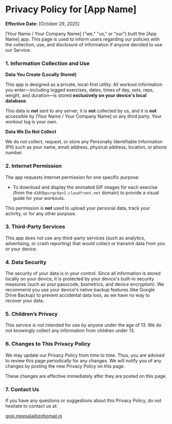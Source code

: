 # Privacy Policy for [App Name]

**Effective Date:** [October 29, 2025]

[Your Name / Your Company Name] ("we," "us," or "our") built the [App Name] app. This page is used to inform users regarding our policies with the collection, use, and disclosure of information if anyone decided to use our Service.

### 1. Information Collection and Use

**Data You Create (Locally Stored)**

This app is designed as a private, local-first utility. All workout information you enter—including logged exercises, dates, times of day, sets, reps, weight, and duration—is stored **exclusively on your device's local database**.

This data is **not** sent to any server, it is **not** collected by us, and it is **not** accessible by [Your Name / Your Company Name] or any third party. Your workout log is your own.

**Data We Do Not Collect**

We do not collect, request, or store any Personally Identifiable Information (PII) such as your name, email address, physical address, location, or phone number.

### 2. Internet Permission

The app requests Internet permission for one specific purpose:

* To download and display the animated GIF images for each exercise (from the `d205bpvrqc9yn1.cloudfront.net` domain) to provide a visual guide for your workouts.

This permission is **not** used to upload your personal data, track your activity, or for any other purpose.

### 3. Third-Party Services

This app does not use any third-party services (such as analytics, advertising, or crash reporting) that would collect or transmit data from you or your device.

### 4. Data Security

The security of your data is in your control. Since all information is stored locally on your device, it is protected by your device's built-in security measures (such as your passcode, biometrics, and device encryption). We recommend you use your device's native backup features (like Google Drive Backup) to prevent accidental data loss, as we have no way to recover your data.

### 5. Children’s Privacy

This service is not intended for use by anyone under the age of 13. We do not knowingly collect any information from children under 13.

### 6. Changes to This Privacy Policy

We may update our Privacy Policy from time to time. Thus, you are advised to review this page periodically for any changes. We will notify you of any changes by posting the new Privacy Policy on this page.

These changes are effective immediately after they are posted on this page.

### 7. Contact Us

If you have any questions or suggestions about this Privacy Policy, do not hesitate to contact us at:

gopi.meesala@zohomail.in
